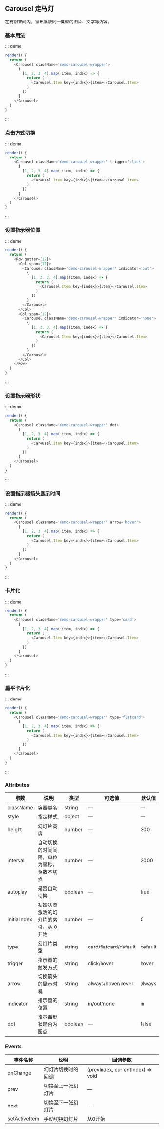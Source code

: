 ## Carousel 走马灯

在有限空间内，循环播放同一类型的图片、文字等内容。

### 基本用法

::: demo
```js
render() {
  return (
    <Carousel className='demo-carousel-wrapper'>
      {
        [1, 2, 3, 4].map((item, index) => {
          return (
            <Carousel.Item key={index}>{item}</Carousel.Item>
          )
        })
      }
    </Carousel>
  )
}
```
:::

### 点击方式切换

::: demo
```js
render() {
  return (
    <Carousel className='demo-carousel-wrapper' trigger='click'>
      {
        [1, 2, 3, 4].map((item, index) => {
          return (
            <Carousel.Item key={index}>{item}</Carousel.Item>
          )
        })
      }
    </Carousel>
  )
}
```
:::

### 设置指示器位置

::: demo
```js
render() {
  return (
    <Row gutter={12}>
      <Col span={12}>
        <Carousel className='demo-carousel-wrapper' indicator='out'>
          {
            [1, 2, 3, 4].map((item, index) => {
              return (
                <Carousel.Item key={index}>{item}</Carousel.Item>
              )
            })
          }
        </Carousel>
      </Col>
      <Col span={12}>
        <Carousel className='demo-carousel-wrapper' indicator='none'>
          {
            [1, 2, 3, 4].map((item, index) => {
              return (
                <Carousel.Item key={index}>{item}</Carousel.Item>
              )
            })
          }
        </Carousel>
      </Col>
    </Row>
  )
}
```
:::

### 设置指示器形状

::: demo
```js
render() {
  return (
    <Carousel className='demo-carousel-wrapper' dot>
      {
        [1, 2, 3, 4].map((item, index) => {
          return (
            <Carousel.Item key={index}>{item}</Carousel.Item>
          )
        })
      }
    </Carousel>
  )
}
```
:::

### 设置指示器箭头展示时间

::: demo
```js
render() {
  return (
    <Carousel className='demo-carousel-wrapper' arrow='hover'>
      {
        [1, 2, 3, 4].map((item, index) => {
          return (
            <Carousel.Item key={index}>{item}</Carousel.Item>
          )
        })
      }
    </Carousel>
  )
}
```
:::

### 卡片化

::: demo
```js
render() {
  return (
    <Carousel className='demo-carousel-wrapper' type='card'>
      {
        [1, 2, 3, 4].map((item, index) => {
          return (
            <Carousel.Item key={index}>{item}</Carousel.Item>
          )
        })
      }
    </Carousel>
  )
}
```
:::

### 扁平卡片化

::: demo
```js
render() {
  return (
    <Carousel className='demo-carousel-wrapper' type='flatcard'>
      {
        [1, 2, 3, 4].map((item, index) => {
          return (
            <Carousel.Item key={index}>{item}</Carousel.Item>
          )
        })
      }
    </Carousel>
  )
}
```
:::

### Attributes
| 参数      | 说明          | 类型      | 可选值                           | 默认值  |
|---------- |-------------- |---------- |--------------------------------  |-------- |
| className | 容器类名 | string | — | — |
| style | 指定样式 | object | — | — |
| height | 幻灯片高度 | number | — | 300 |
| interval | 自动切换的时间间隔，单位为毫秒，负数不切换 | number | — | 3000 |
| autoplay | 是否自动切换 | boolean | — | true |
| initialIndex | 初始状态激活的幻灯片的索引，从 0 开始 | number | — | 0 |
| type | 幻灯片类型 | string | card/flatcard/default | default |
| trigger | 指示器的触发方式 | string | click/hover | hover |
| arrow | 切换箭头的显示时机 | string | always/hover/never | always |
| indicator | 指示器的位置 | string | in/out/none | in |
| dot | 指示器形状是否为圆点 | boolean | — | false |

### Events
| 事件名称 | 说明 | 回调参数 |
|---------- |-------- |---------- |
| onChange | 幻灯片切换时的回调 | (prevIndex, currentIndex) => void |
| prev | 切换至上一张幻灯片 | — |
| next | 切换至下一张幻灯片 | — |
| setActiveItem | 手动切换幻灯片 | 从0开始 |
